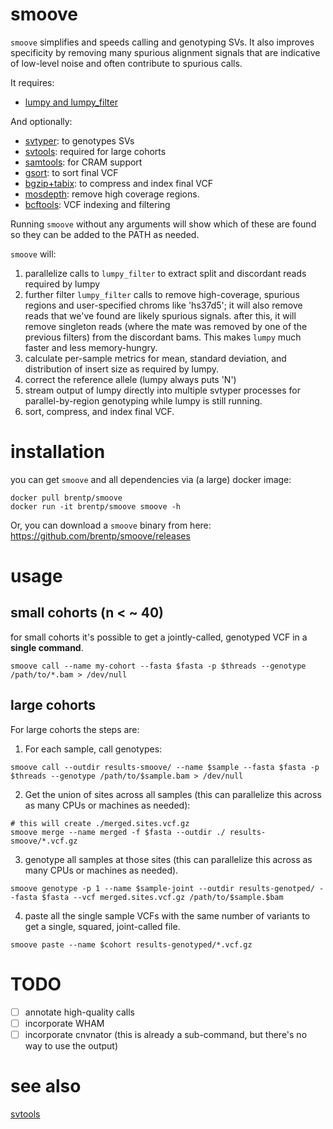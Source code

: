 # smoove

`smoove` simplifies and speeds calling and genotyping SVs. It also improves specificity by removing many
spurious alignment signals that are indicative of low-level noise and often contribute to spurious calls.

It requires:

 + [lumpy and lumpy\_filter](https://github.com/arq5x/lumpy-sv)

 And optionally:

 + [svtyper](https://github.com/hall-lab/svtyper): to genotypes SVs
 + [svtools](https://github.com/hall-lab/svtools): required for large cohorts
 + [samtools](https://github.com/samtools/samtools): for CRAM support
 + [gsort](https://github.com/brentp/gsort): to sort final VCF
 + [bgzip+tabix](https://github.com/samtools/htslib): to compress and index final VCF
 + [mosdepth](https://github.com/brentp/mosdepth): remove high coverage regions.
 + [bcftools](https://github.com/samtools/bcftools): VCF indexing and filtering

 Running `smoove` without any arguments will show which of these are found so they can be added to the PATH as needed.

`smoove` will:

1. parallelize calls to `lumpy_filter` to extract split and discordant reads required by lumpy
2. further filter `lumpy_filter` calls to remove high-coverage, spurious regions and user-specified chroms like 'hs37d5';
   it will also remove reads that we've found are likely spurious signals. 
   after this, it will remove singleton reads (where the mate was removed by one of the previous filters) from the discordant
   bams. This makes `lumpy` much faster and less memory-hungry.
3. calculate per-sample metrics for mean, standard deviation, and distribution of insert size as required by lumpy.
4. correct the reference allele (lumpy always puts 'N')
5. stream output of lumpy directly into multiple svtyper processes for parallel-by-region genotyping while lumpy is still running.
6. sort, compress, and index final VCF.

# installation

you can get `smoove` and all dependencies via (a large) docker image:

```
docker pull brentp/smoove
docker run -it brentp/smoove smoove -h
```

Or, you can download a `smoove` binary from here: https://github.com/brentp/smoove/releases

# usage

## small cohorts (n < ~ 40)

for small cohorts it's possible to get a jointly-called, genotyped VCF in a **single command**.

```
smoove call --name my-cohort --fasta $fasta -p $threads --genotype /path/to/*.bam > /dev/null
```

## large cohorts

For large cohorts the steps are:

1. For each sample, call genotypes:

```
smoove call --outdir results-smoove/ --name $sample --fasta $fasta -p $threads --genotype /path/to/$sample.bam > /dev/null
```

2. Get the union of sites across all samples (this can parallelize this across as many CPUs or machines as needed):

```
# this will create ./merged.sites.vcf.gz
smoove merge --name merged -f $fasta --outdir ./ results-smoove/*.vcf.gz
```

3. genotype all samples at those sites (this can parallelize this across as many CPUs or machines as needed).

```
smoove genotype -p 1 --name $sample-joint --outdir results-genotped/ --fasta $fasta --vcf merged.sites.vcf.gz /path/to/$sample.$bam
```

4. paste all the single sample VCFs with the same number of variants to get a single, squared, joint-called file.

```
smoove paste --name $cohort results-genotyped/*.vcf.gz
```

# TODO

+ [ ] annotate high-quality calls
+ [ ] incorporate WHAM
+ [ ] incorporate cnvnator (this is already a sub-command, but there's no way to use the output)

# see also

[svtools](https://github.com/hall-lab/svtools)
